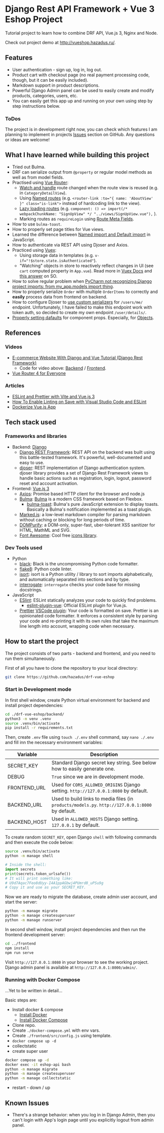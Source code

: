 # Django Rest API Framework + Vue 3 Eshop Project

Tutorial project to learn how to combine DRF API, Vue.js 3, Nginx and Node.

Check out project demo at http://vueshop.hazadus.ru/.

## Features

- User authentication - sign up, log in, log out.
- Product cart with checkout page (no real payment processing code, though, but it can be easily included).
- Markdown support in product descriptions.
- Powerful Django Admin panel can be used to easily create and modify products, categories, users, etc.
- You can easily get this app up and running on your own using step by step instructions below.

### ToDos

The project is in development right now, you can check which features I am planning to implement
in projects [Issues](https://github.com/hazadus/drf-vue-eshop/issues) section on GitHub. Any questions
or ideas are welcome!

## What I have learned while building this project

- Tried out Bulma.
- DRF can serialize output from `@property` or regular model methods as well as from model fields.
- Practised using [Vue Router](https://router.vuejs.org/):
  - [Watch and handle](https://router.vuejs.org/guide/essentials/dynamic-matching.html#reacting-to-params-changes) route changed when the route view is reused (e.g. in `CategoryDetailView`).
  - Using [Named routes](https://router.vuejs.org/guide/essentials/named-routes.html#named-routes) (e.g. `<router-link :to="{ name: 'AboutView' }" class="is-link">` instead of hardcoding link to the view).
  - [Lazy loading routes](https://router.vuejs.org/guide/advanced/lazy-loading.html) (e.g. `component: () => import(/* webpackChunkName: "SignUpView" */ "../views/SignUpView.vue"),` ).
  - Marking routes as `requireLogin` using [Route Meta Fields](https://router.vuejs.org/guide/advanced/meta.html#route-meta-fields).
- How to use `bulma-toast`.
- How to properly set page titles for Vue views.
- Learned the difference between [Named import and Default import](https://developer.mozilla.org/en-US/docs/Web/JavaScript/Reference/Statements/import#description) in JavaScript.
- How to authenticate via REST API using Djoser and Axios.
- Practiced using [Vuex](https://vuex.vuejs.org/guide/):
  - Using storage data in templates (e.g. `v-if="!$store.state.isAuthenticated"`).
  - "Watching" objects in store to reactively reflect changes in UI (see `cart` computed property in `App.vue`). Read more in [Vuex Docs](https://vuex.vuejs.org/guide/getters.html#the-mapgetters-helper) and [this answer](https://stackoverflow.com/a/43294294) on SO.
- How to solve regular problem when [PyCharm not recognizing Django project imports: from my_app.models import thing](https://stackoverflow.com/a/40934430).
- How to properly serialize `Order` with multiple `OrderItems` to correctly and **easily** process data from frontend on backend.
- How to configure Djoser to [use custom serializers](https://djoser.readthedocs.io/en/latest/settings.html?highlight=users%2Fme#serializers) for `/users/me/` endpoint. Unfortunately, I have failed to make this endpoint work with token auth, so decided to create my own endpoint `/user/details/`.
- [Properly setting dafaults](https://eslint.vuejs.org/rules/require-default-prop.html) for component props. Especially, for [Objects](https://eslint.vuejs.org/rules/require-valid-default-prop.html).


## References

### Videos

- [E-commerce Website With Django and Vue Tutorial (Django Rest Framework)](https://www.youtube.com/watch?v=Yg5zkd9nm6w)
  - Code for video above: [Backend](https://github.com/SteinOveHelset/djackets_django) / [Frontend](https://github.com/SteinOveHelset/djackets_vue).
- [Vue Router 4 for Everyone](https://vueschool.io/lessons/introduction-to-vue-router-4)

### Articles

- [ESLint and Prettier with Vite and Vue.js 3](https://vueschool.io/articles/vuejs-tutorials/eslint-and-prettier-with-vite-and-vue-js-3/)
- [How To Enable Linting on Save with Visual Studio Code and ESLint](https://www.digitalocean.com/community/tutorials/workflow-auto-eslinting)
- [Dockerize Vue.js App](https://v2.vuejs.org/v2/cookbook/dockerize-vuejs-app.html)

## Tech stack used

### Frameworks and libraries

- Backend: [Django](https://www.djangoproject.com/)
  - [Django REST Framework](https://www.django-rest-framework.org/): REST API on the backend was built using this battle-tested framework. It's powerful, well-documented and easy to use.
  - [djoser](https://djoser.readthedocs.io/en/latest/introduction.html): REST implementation of Django authentication system. djoser library provides a set of Django Rest Framework views to handle basic actions such as registration, login, logout, password reset and account activation.
- Frontend: [Vue.js 3](https://vuejs.org/)
  - [Axios](https://www.npmjs.com/package/axios): Promise based HTTP client for the browser and node.js
  - [Bulma](https://www.npmjs.com/package/bulma): [Bulma](https://bulma.io/) is a modern CSS framework based on Flexbox.
    - [bulma-toast](https://www.npmjs.com/package/bulma-toast): Bulma's pure JavaScript extension to display toasts. Basically a Bulma's notification implemented as a toast plugin.
  - [Marked.js](https://marked.js.org/): a low-level markdown compiler for parsing markdown without caching or blocking for long periods of time.
  - [DOMPurify](https://github.com/cure53/DOMPurify): a DOM-only, super-fast, uber-tolerant XSS sanitizer for HTML, MathML and SVG.
  - [Font Awesome](https://fontawesome.com/docs/web/use-with/vue/add-icons): Cool free [icons library](https://fontawesome.com/icons).

### Dev Tools used

- Python
  - [black](https://pypi.org/project/black/): Black is the uncompromising Python code formatter.
  - [flake8](https://pypi.org/project/flake8/): Python code linter.
  - [isort](https://pycqa.github.io/isort/): isort is a Python utility / library to sort imports alphabetically, and automatically separated into sections and by type.
  - [interrogate](https://interrogate.readthedocs.io/en/latest/): `interrogate` checks your code base for missing docstrings.
- JavaScript
  - [ESlint](https://eslint.org/): ESLint statically analyzes your code to quickly find problems.
    - [eslint-plugin-vue](https://eslint.vuejs.org): Official ESLint plugin for Vue.js.
  - [Prettier](https://prettier.io/) [VSCode plugin](https://marketplace.visualstudio.com/items?itemName=esbenp.prettier-vscode): Your code is formatted on save. Prettier is an opinionated code formatter. It enforces a consistent style by parsing your code and re-printing it with its own rules that take the maximum line length into account, wrapping code when necessary.

## How to start the project

The project consists of two parts - backend and frontend, and you need to run them simultaneously.

First of all you have to clone the repository to your local directory:

```bash
git clone https://github.com/hazadus/drf-vue-eshop
```

### Start in Development mode

In first shell window, create Python virtual environment for backend and install project dependencies:

```bash
cd ./drf-vue-eshop/backend/
python3 -m venv .venv
source .venv/bin/activate
pip install -r requirements.txt
```

Then, create `.env` file using `touch ./.env` shell command, say `nano ./.env` and fill inn the necessary
environment variables:

| Variable     | Description                                                                                      |
|--------------|--------------------------------------------------------------------------------------------------|
| SECRET_KEY   | Standard Django secret key string. See below how to easily generate one.                         |
| DEBUG        | `True` since we are in development mode.                                                         |
| FRONTEND_URL | Used for `CORS_ALLOWED_ORIGINS` Django setting. `http://127.0.0.1:8080` by default.              |
| BACKEND_URL  | Used to build links to media files (in `products/models.py`. `http://127.0.0.1:8000` by default. |
| BACKEND_HOST | Used in `ALLOWED_HOSTS` Django setting. `127.0.0.1` by default.                                  |

To create random `SECRET_KEY`, open Django `shell` with following commands and then execute the code below:

```bash
source .venv/bin/activate
python -m manage shell
```
```python
# Inside the shell:
import secrets
print(secrets.token_urlsafe())
# It will print something like:
# U9d7Aqac7Feo8dUyy-I4A1ppAGbwj4PUmrd8_uPSu9g
# Copy it and use as your SECRET_KEY.
```

Now we are ready to migrate the database, create admin user account, and start the server:

```bash
python -m manage migrate
python -m manage createsuperuser
python -m manage runserver
```

In second shell window, install project dependencies and then run the frontend development server:

```bash
cd ../frontend
npm install
npm run serve
```

Visit `http://127.0.0.1:8080` in your browser to see the working project.
Django admin panel is available at `http://127.0.0.1:8000/admin/`.


### Running with Docker Compose

...Yet to be written in detail...

Basic steps are:

- Install docker & compose
  - [Install Docker](https://www.digitalocean.com/community/tutorials/how-to-install-and-use-docker-on-ubuntu-22-04)
  - [Install Docker Compose](https://www.digitalocean.com/community/tutorials/how-to-install-and-use-docker-compose-on-ubuntu-22-04)
- Clone repo.
- Create `./docker-compose.yml` with env vars.
- Create `./frontend/src/config.js` using template.
- `docker compose up -d`
- collectstatic
- create super user

```bash
docker compose up -d
docker exec -it eshop-api bash
python -m manage migrate
python -m manage createsuperuser
python -m manage collectstatic
```

- restart - down / up

## Known Issues

- There's a strange behavior: when you log in in Django Admin, then you can't login with App's login page until you 
  explicitly logout from admin panel.